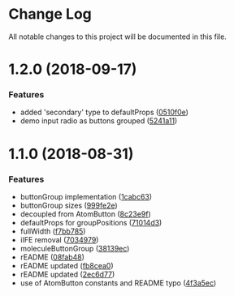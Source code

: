 # Change Log

All notable changes to this project will be documented in this file.

<a name="1.2.0"></a>
# 1.2.0 (2018-09-17)


### Features

* added 'secondary' type to defaultProps ([0510f0e](https://github.com/SUI-Components/sui-components/commit/0510f0e))
* demo input radio as buttons grouped ([5241a11](https://github.com/SUI-Components/sui-components/commit/5241a11))



<a name="1.1.0"></a>
# 1.1.0 (2018-08-31)


### Features

* buttonGroup implementation ([1cabc63](https://github.com/SUI-Components/sui-components/commit/1cabc63))
* buttonGroup sizes ([999fe2e](https://github.com/SUI-Components/sui-components/commit/999fe2e))
* decoupled from AtomButton ([8c23e9f](https://github.com/SUI-Components/sui-components/commit/8c23e9f))
* defaultProps for groupPositions ([71014d3](https://github.com/SUI-Components/sui-components/commit/71014d3))
* fullWidth ([f7bb785](https://github.com/SUI-Components/sui-components/commit/f7bb785))
* iIFE removal ([7034979](https://github.com/SUI-Components/sui-components/commit/7034979))
* moleculeButtonGroup ([38139ec](https://github.com/SUI-Components/sui-components/commit/38139ec))
* rEADME ([08fab48](https://github.com/SUI-Components/sui-components/commit/08fab48))
* rEADME updated ([fb8cea0](https://github.com/SUI-Components/sui-components/commit/fb8cea0))
* rEADME updated ([2ec6d77](https://github.com/SUI-Components/sui-components/commit/2ec6d77))
* use of AtomButton constants and README typo ([4f3a5ec](https://github.com/SUI-Components/sui-components/commit/4f3a5ec))



